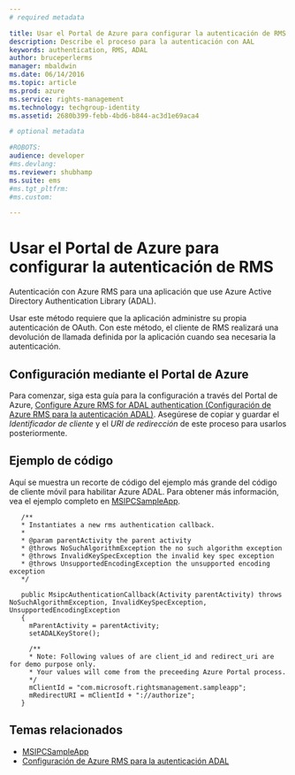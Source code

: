 ```yaml
---
# required metadata

title: Usar el Portal de Azure para configurar la autenticación de RMS | Azure RMS
description: Describe el proceso para la autenticación con AAL
keywords: authentication, RMS, ADAL
author: bruceperlerms
manager: mbaldwin
ms.date: 06/14/2016
ms.topic: article
ms.prod: azure
ms.service: rights-management
ms.technology: techgroup-identity
ms.assetid: 2680b399-febb-4bd6-b844-ac3d1e69aca4

# optional metadata

#ROBOTS:
audience: developer
#ms.devlang:
ms.reviewer: shubhamp
ms.suite: ems
#ms.tgt_pltfrm:
#ms.custom:

---
```


# Usar el Portal de Azure para configurar la autenticación de RMS

Autenticación con Azure RMS para una aplicación que use Azure Active Directory Authentication Library (ADAL).

Usar este método requiere que la aplicación administre su propia autenticación de OAuth. Con este método, el cliente de RMS realizará una devolución de llamada definida por la aplicación cuando sea necesaria la autenticación.

## Configuración mediante el Portal de Azure
Para comenzar, siga esta guía para la configuración a través del Portal de Azure, [Configure Azure RMS for ADAL authentication (Configuración de Azure RMS para la autenticación ADAL)](adal-auth.md). Asegúrese de copiar y guardar el *Identificador de cliente* y el *URI de redirección* de este proceso para usarlos posteriormente.

## Ejemplo de código
Aquí se muestra un recorte de código del ejemplo más grande del código de cliente móvil para habilitar Azure ADAL. Para obtener más información, vea el ejemplo completo en [MSIPCSampleApp](https://github.com/AzureAD/rms-sdk-ui-for-android/tree/master/samples/MsipcSampleApp).

       /**
       * Instantiates a new rms authentication callback.
       *
       * @param parentActivity the parent activity
       * @throws NoSuchAlgorithmException the no such algorithm exception
       * @throws InvalidKeySpecException the invalid key spec exception
       * @throws UnsupportedEncodingException the unsupported encoding exception
       */

       public MsipcAuthenticationCallback(Activity parentActivity) throws NoSuchAlgorithmException, InvalidKeySpecException, UnsupportedEncodingException
       {
         mParentActivity = parentActivity;
         setADALKeyStore();

         /**
         * Note: Following values of are client_id and redirect_uri are for demo purpose only.
         * Your values will come from the preceeding Azure Portal process.
         */
         mClientId = "com.microsoft.rightsmanagement.sampleapp";
         mRedirectURI = mClientId + "://authorize";
       }


## Temas relacionados

- [MSIPCSampleApp](https://github.com/AzureAD/rms-sdk-ui-for-android/tree/master/samples/MsipcSampleApp)
- [Configuración de Azure RMS para la autenticación ADAL](adal-auth.md)


<!--HONumber=Jun16_HO2-->


